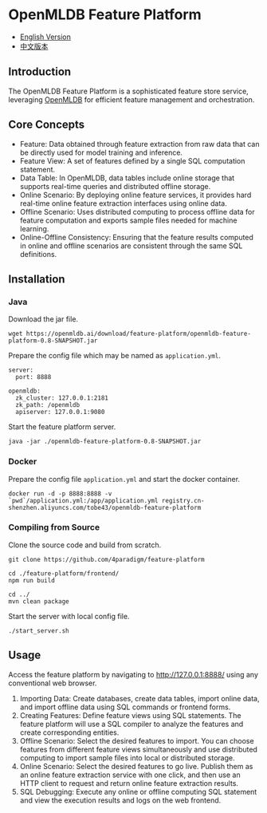 # OpenMLDB Feature Platform

* [English Version](README.md)
* [中文版本](README-zh.md)

## Introduction

The OpenMLDB Feature Platform is a sophisticated feature store service, leveraging [OpenMLDB](https://github.com/4paradigm/OpenMLDB) for efficient feature management and orchestration.

## Core Concepts

* Feature: Data obtained through feature extraction from raw data that can be directly used for model training and inference.
* Feature View: A set of features defined by a single SQL computation statement.
* Data Table: In OpenMLDB, data tables include online storage that supports real-time queries and distributed offline storage.
* Online Scenario: By deploying online feature services, it provides hard real-time online feature extraction interfaces using online data.
* Offline Scenario: Uses distributed computing to process offline data for feature computation and exports sample files needed for machine learning.
* Online-Offline Consistency: Ensuring that the feature results computed in online and offline scenarios are consistent through the same SQL definitions.

## Installation

### Java

Download the jar file.

```
wget https://openmldb.ai/download/feature-platform/openmldb-feature-platform-0.8-SNAPSHOT.jar
```

Prepare the config file which may be named as `application.yml`.

```
server:
  port: 8888
 
openmldb:
  zk_cluster: 127.0.0.1:2181
  zk_path: /openmldb
  apiserver: 127.0.0.1:9080
```

Start the feature platform server.

```
java -jar ./openmldb-feature-platform-0.8-SNAPSHOT.jar
```

### Docker

Prepare the config file `application.yml` and start the docker container.

```
docker run -d -p 8888:8888 -v `pwd`/application.yml:/app/application.yml registry.cn-shenzhen.aliyuncs.com/tobe43/openmldb-feature-platform
```

### Compiling from Source

Clone the source code and build from scratch.

```
git clone https://github.com/4paradigm/feature-platform

cd ./feature-platform/frontend/
npm run build

cd ../
mvn clean package
```

Start the server with local config file.

```
./start_server.sh
```

## Usage

Access the feature platform by navigating to http://127.0.0.1:8888/ using any conventional web browser.

1. Importing Data: Create databases, create data tables, import online data, and import offline data using SQL commands or frontend forms.
2. Creating Features: Define feature views using SQL statements. The feature platform will use a SQL compiler to analyze the features and create corresponding entities.
3. Offline Scenario: Select the desired features to import. You can choose features from different feature views simultaneously and use distributed computing to import sample files into local or distributed storage.
4. Online Scenario: Select the desired features to go live. Publish them as an online feature extraction service with one click, and then use an HTTP client to request and return online feature extraction results.
5. SQL Debugging: Execute any online or offline computing SQL statement and view the execution results and logs on the web frontend.